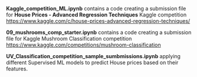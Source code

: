 **Kaggle_competition_ML.ipynb** contains a code creating a submission file for **House Prices - Advanced Regression Techniques** 
Kaggle competition https://www.kaggle.com/c/house-prices-advanced-regression-techniques/

**09_mushrooms_comp_starter.ipynb** contains a code creating a submission file for Kaggle Mushroom Classification competition
https://www.kaggle.com/competitions/mushroom-classification

**UV_Classification_competition_sample_sumbmissions.ipynb** applying different Supervised ML models to predict House prices based on 
their features.
